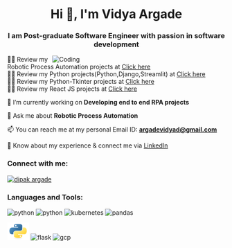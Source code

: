 
<h1 align="center">Hi 👋, I'm Vidya Argade</h1>
<h3 align="center"> I am Post-graduate Software Engineer with passion in software development</h3>
<img align="right" alt="Coding" width="400" src='https://media.giphy.com/media/xT39CV47COkGPZO3HG/giphy.gif'

     
👨‍💻 Review my Robotic Process Automation projects at [Click here](https://github.com/stars/argadevidya/lists/rpa-projects)<br>
👨‍💻 Review my Python projects(Python,Django,Streamlit) at [Click here](https://github.com/stars/argadevidya/lists/python-projects)<br>
👨‍💻 Review my Python-Tkinter projects at [Click here](https://github.com/stars/argadevidya/lists/python-tkinter-projects)<br>
👨‍💻 Review my React JS projects at [Click here](https://github.com/stars/argadevidya/lists/react-js-projects)<br>
     
🌱 I’m currently working on **Developing end to end RPA projects**

💬 Ask me about **Robotic Process Automation**

📫 You can reach me at my personal Email ID: **argadevidyad@gmail.com**

📄 Know about my experience & connect me via [LinkedIn](https://www.linkedin.com/in//)

<h3 align="left">Connect with me:</h3>
<p align="left">
<a href="https://linkedin.com/in/dipak argade" target="blank"><img align="center" src="https://raw.githubusercontent.com/rahuldkjain/github-profile-readme-generator/master/src/images/icons/Social/linked-in-alt.svg" alt="dipak argade" height="30" width="40" /></a>
</p>

<h3 align="left">Languages and Tools:</h3>
<p align="left"> 
<img src="https://user-images.githubusercontent.com/122998236/220618912-16efd4a0-cb57-440c-a16e-71b399acdf7f.png" alt="python" width="100" height="40"/>
<img src="https://user-images.githubusercontent.com/122998236/220618636-bfd97527-2e3e-4f26-8ea9-d5aa172d1920.jpeg" alt="python" width="50" height="40"/>
<img src="https://user-images.githubusercontent.com/122998236/220589425-35f34b92-1e45-48ba-adbe-2b2801f2d9de.png" alt="kubernetes" width="100" height="40"/> 
<img src="https://user-images.githubusercontent.com/122998236/220589685-baf4be5c-0608-41e2-b5ed-7acf3cdaf171.png" alt="pandas" width="80" height="40"/></p>
<p align="left"> 
<img src="https://raw.githubusercontent.com/devicons/devicon/master/icons/python/python-original.svg" alt="python" width="50" height="40"/>
<img src="https://user-images.githubusercontent.com/122998236/220589374-05f63123-ef29-4942-b5a2-11e2e0ed121d.png" alt="flask" width="50" height="40"/> 
<img src="https://user-images.githubusercontent.com/122998236/220589403-2198d1e6-6c9f-4c58-ae64-3cbfab1e61e3.jpg" alt="gcp" width="50" height="40"/> 
     

